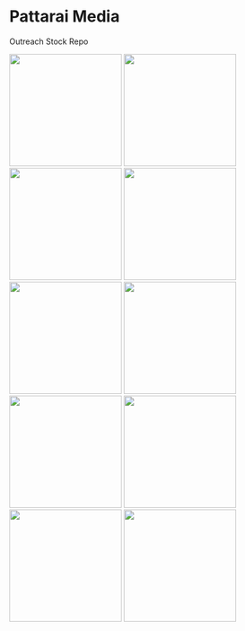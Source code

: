 # Pattarai Media
Outreach Stock Repo

<span>
  <img height="200px" src="https://github.com/pattarai/pattarai-media/blob/main/Insta%20logo.jpg?raw=true">
  <img height="200px" src="https://github.com/pattarai/pattarai-media/blob/main/circular_white.png?raw=true">
  <img height="200px" src="https://raw.githubusercontent.com/pattarai/pattarai-media/b89071f481daafbcb3f7a8b76da9a0df5fe8c058/logo-bulb-w-textface.svg">
  <img height="200px" src="https://raw.githubusercontent.com/pattarai/pattarai-media/b89071f481daafbcb3f7a8b76da9a0df5fe8c058/logo-bulb.svg">
  <img height="200px" src="https://raw.githubusercontent.com/pattarai/pattarai-media/b89071f481daafbcb3f7a8b76da9a0df5fe8c058/logo-circle.svg">
  <img height="200px" src="https://raw.githubusercontent.com/pattarai/pattarai-media/b89071f481daafbcb3f7a8b76da9a0df5fe8c058/logo-textface.svg">
  <img height="200px" src="https://github.com/pattarai/pattarai-media/blob/main/logo_large.png?raw=true">
  <img height="200px" src="https://github.com/pattarai/pattarai-media/blob/main/logo_large01.png?raw=true">
  <img height="200px" src="https://github.com/pattarai/pattarai-media/blob/main/logo_violet.png?raw=true">
  <img height="200px" src="https://raw.githubusercontent.com/pattarai/pattarai-media/b89071f481daafbcb3f7a8b76da9a0df5fe8c058/social-handles-overlay.svg">
</span>
